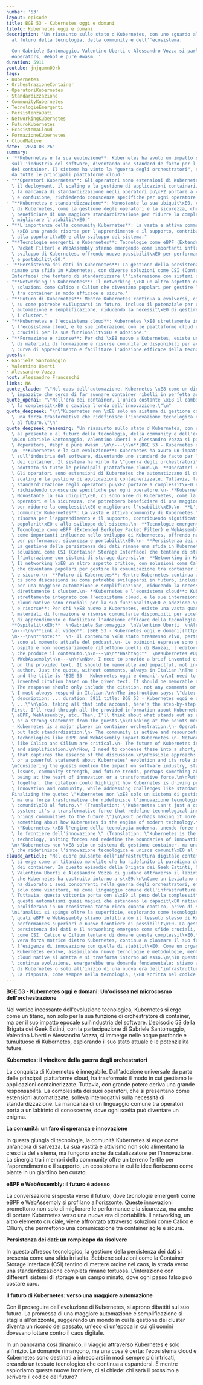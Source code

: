 ```yaml
---
number: '53'
layout: episode
title: BGE 53 - Kubernetes oggi e domani
titolo: Kubernetes oggi e domani
description: 'Un riassunto sullo stato d Kubernetes, con uno sguardo al presente e
  al futuro della tecnologia, della community e dell''ecosistema.

  Con Gabriele Santomaggio, Valentino Uberti e Alessandro Vozza si parla di #kubernetes,
  #operators, #ebpf e pure #wasm .'
duration: 5911
youtube: jnjqumn0Drk
tags:
- Kubernetes
- OrchestrazioneContainer
- OperatoriKubernetes
- Standardizzazione
- CommunityKubernetes
- TecnologieEmergenti
- PersistenzaDati
- NetworkingKubernetes
- FuturoKubernetes
- EcosistemaCloud
- FormazioneKubernetes
- CloudNative
date: '2024-03-26'
summary:
- '**Kubernetes e la sua evoluzione**: Kubernetes ha avuto un impatto significativo
  sull''industria del software, diventando uno standard de facto per l''orchestrazione
  dei container. Il sistema ha vinto la "guerra degli orchestratori", essendo adottato
  da tutte le principali piattaforme cloud.'
- "**Operatori Kubernetes**: Gli operatori sono estensioni di Kubernetes che automatizzano\
  \ il deployment, il scaling e la gestione di applicazioni containerizzate. Tuttavia,\
  \ la mancanza di standardizzazione negli operatori pu\xF2 portare a complessit\xE0\
  \ e confusione, richiedendo conoscenze specifiche per ogni operatore."
- "**Kubernetes e standardizzazione**: Nonostante la sua ubiquit\xE0, ci sono aree\
  \ di Kubernetes, come la gestione degli operatori e la sicurezza, che potrebbero\
  \ beneficiare di una maggiore standardizzazione per ridurre la complessit\xE0 e\
  \ migliorare l'usabilit\xE0."
- "**L'importanza della community Kubernetes**: La vasta e attiva community di Kubernetes\
  \ \xE8 una grande risorsa per l'apprendimento e il supporto, contribuendo significativamente\
  \ alla popolarit\xE0 e allo sviluppo del sistema."
- "**Tecnologie emergenti e Kubernetes**: Tecnologie come eBPF (Extended Berkeley\
  \ Packet Filter) e WebAssembly stanno emergendo come importanti influenze nello\
  \ sviluppo di Kubernetes, offrendo nuove possibilit\xE0 per performance, sicurezza\
  \ e portabilit\xE0."
- '**Persistenza dei dati in Kubernetes**: La gestione della persistenza dei dati
  rimane una sfida in Kubernetes, con diverse soluzioni come CSI (Container Storage
  Interface) che tentano di standardizzare l''interazione con sistemi di storage diversi.'
- "**Networking in Kubernetes**: Il networking \xE8 un altro aspetto critico, con\
  \ soluzioni come Calico e Cilium che diventano popolari per gestire la comunicazione\
  \ tra container in modo efficace e sicuro."
- "**Futuro di Kubernetes**: Mentre Kubernetes continua a evolversi, ci sono discussioni\
  \ su come potrebbe svilupparsi in futuro, incluso il potenziale per una maggiore\
  \ automazione e semplificazione, riducendo la necessit\xE0 di gestire direttamente\
  \ i cluster."
- "**Kubernetes e l'ecosistema cloud**: Kubernetes \xE8 strettamente integrato con\
  \ l'ecosistema cloud, e le sue interazioni con le piattaforme cloud native sono\
  \ cruciali per la sua funzionalit\xE0 e adozione."
- "**Formazione e risorse**: Per chi \xE8 nuovo a Kubernetes, esiste una vasta quantit\xE0\
  \ di materiali di formazione e risorse comunitarie disponibili per accelerare la\
  \ curva di apprendimento e facilitare l'adozione efficace della tecnologia."
guests:
- Gabriele Santomaggio
- Valentino Uberti
- Alessandro Vozza
host: Alessandro Franceschi
links: NA
quote_claude: "\"Nel caos dell'automazione, Kubernetes \xE8 come un direttore d'orchestra\
  \ impazzito che cerca di far suonare container ribelli in perfetta armonia.\"\n"
quote_openai: "\"Nell'era dei container, l'unica costante \xE8 il cambiamento: abbraccia\
  \ la complessit\xE0 e cavalca l'onda dell'innovazione.\"\n"
quote_deepseek: "\n\"Kubernetes non \xE8 solo un sistema di gestione container, ma\
  \ una forza trasformativa che ridefinisce l'innovazione tecnologica e unisce comunit\xE0\
  \ al futuro.\"\n"
quote_deepseek_reasoning: "Un riassunto sullo stato d Kubernetes, con uno sguardo\
  \ al presente e al futuro della tecnologia, della community e dell'ecosistema.\n\
  \nCon Gabriele Santomaggio, Valentino Uberti e Alessandro Vozza si parla di #kubernetes,\
  \ #operators, #ebpf e pure #wasm .\n\n---\n\n**[BGE 53 - Kubernetes oggi e domani](https://www.youtube.com/watch?v=...)**\n\
  \n- **Kubernetes e la sua evoluzione**: Kubernetes ha avuto un impatto significativo\
  \ sull'industria del software, diventando uno standard de facto per l'orchestrazione\
  \ dei container. Il sistema ha vinto la \"guerra degli orchestratori\", essendo\
  \ adottato da tutte le principali piattaforme cloud.\n- **Operatori Kubernetes**:\
  \ Gli operatori sono estensioni di Kubernetes che automatizzano il deployment, il\
  \ scaling e la gestione di applicazioni containerizzate. Tuttavia, la mancanza di\
  \ standardizzazione negli operatori pu\xF2 portare a complessit\xE0 e confusione,\
  \ richiedendo conoscenze specifiche per ogni operatore.\n- **Kubernetes e standardizzazione**:\
  \ Nonostante la sua ubiquit\xE0, ci sono aree di Kubernetes, come la gestione degli\
  \ operatori e la sicurezza, che potrebbero beneficiare di una maggiore standardizzazione\
  \ per ridurre la complessit\xE0 e migliorare l'usabilit\xE0.\n- **L'importanza della\
  \ community Kubernetes**: La vasta e attiva community di Kubernetes \xE8 una grande\
  \ risorsa per l'apprendimento e il supporto, contribuendo significativamente alla\
  \ popolarit\xE0 e allo sviluppo del sistema.\n- **Tecnologie emergenti e Kubernetes**:\
  \ Tecnologie come eBPF (Extended Berkeley Packet Filter) e WebAssembly stanno emergendo\
  \ come importanti influenze nello sviluppo di Kubernetes, offrendo nuove possibilit\xE0\
  \ per performance, sicurezza e portabilit\xE0.\n- **Persistenza dei dati in Kubernetes**:\
  \ La gestione della persistenza dei dati rimane una sfida in Kubernetes, con diverse\
  \ soluzioni come CSI (Container Storage Interface) che tentano di standardizzare\
  \ l'interazione con sistemi di storage diversi.\n- **Networking in Kubernetes**:\
  \ Il networking \xE8 un altro aspetto critico, con soluzioni come Calico e Cilium\
  \ che diventano popolari per gestire la comunicazione tra container in modo efficace\
  \ e sicuro.\n- **Futuro di Kubernetes**: Mentre Kubernetes continua a evolversi,\
  \ ci sono discussioni su come potrebbe svilupparsi in futuro, incluso il potenziale\
  \ per una maggiore automazione e semplificazione, riducendo la necessit\xE0 di gestire\
  \ direttamente i cluster.\n- **Kubernetes e l'ecosistema cloud**: Kubernetes \xE8\
  \ strettamente integrato con l'ecosistema cloud, e le sue interazioni con le piattaforme\
  \ cloud native sono cruciali per la sua funzionalit\xE0 e adozione.\n- **Formazione\
  \ e risorse**: Per chi \xE8 nuovo a Kubernetes, esiste una vasta quantit\xE0 di\
  \ materiali di formazione e risorse comunitarie disponibili per accelerare la curva\
  \ di apprendimento e facilitare l'adozione efficace della tecnologia.\n\n---\n\n\
  **Ospitalit\xE0:**  \nGabriele Santomaggio  \nValentino Uberti  \nAlessandro Vozza\n\
  \n---\n\n**Link al video**: [BGE 53 - Kubernetes oggi e domani](https://www.youtube.com/watch?v=...)\n\
  \n---\n\n**Note:**  \n- Il contenuto \xE8 stato trasmesso vivo, pertanto le informazioni\
  \ sono al momento attuale del podcast.\n- Le opinioni espresse sono personali degli\
  \ ospiti e non necessariamente riflettono quelli di Banzai, l'editore o la societ\xE0\
  \ che produce il contenuto.\n\n---\n\n**Hashtag:**  \n#Kubernetes #Operators #eBPF\
  \ #WebAssembly\n\n---\n\n\nNow, I need to provide a brief invented citation based\
  \ on the provided text. It should be memorable and impactful, not inventing the\
  \ author. Just the quote, without comments, always in Italian.\nThe date is '2024-03-26'\
  \ and the title is 'BGE 53 - Kubernetes oggi e domani'.\n\nI need to write a short\
  \ invented citation based on the given text. It should be memorable and impactful.\
  \ The response should only include the citation, not any comments or explanations.\
  \ I must always respond in Italian.\n\nThe instruction says: \"date: '2024-03-26'\
  \ description: ... duration: 5911 title: BGE 53 - Kubernetes oggi e domani youtube_id:\
  \ ...\"\n\nSo, taking all that into account, here's the step-by-step process:\n\n\
  First, I'll read through all the provided information about Kubernetes, operators,\
  \ eBPF, WebAssembly, etc. Then, I'll think about what stands out as a key point\
  \ or a strong statement from the guests.\n\nLooking at the points mentioned:\n\n\
  - Kubernetes is a major player in container orchestration.\n- Operators are important\
  \ but lack standardization.\n- The community is active and resourceful.\n- Emerging\
  \ technologies like eBPF and WebAssembly impact Kubernetes.\n- Networking solutions\
  \ like Calico and Cilium are critical.\n- The future of Kubernetes involves automation\
  \ and simplification.\n\nNow, I need to condense these into a short, impactful quote\
  \ that captures the essence of the discussion.\n\nPossible approach: Use a metaphor\
  \ or a powerful statement about Kubernetes' evolution and its role in technology.\n\
  \nConsidering the guests mention the impact on software industry, standardization\
  \ issues, community strength, and future trends, perhaps something about Kubernetes\
  \ being at the heart of innovation or a transformative force.\n\nPutting it all\
  \ together, the citation could highlight how Kubernetes is driving progress through\
  \ innovation and community, while addressing challenges like standardization.\n\n\
  Finalizing the quote: \"Kubernetes non \xE8 solo un sistema di gestione container,\
  \ ma una forza trasformativa che ridefinisce l'innovazione tecnologica e unisce\
  \ comunit\xE0 al futuro.\" (Translation: \"Kubernetes isn't just a container management\
  \ system; it's a transformative force that redefine technological innovation and\
  \ brings communities to the future.\")\n\nBut perhaps making it more concise. Alternatively,\
  \ something about how Kubernetes is the engine of modern technology.\n\nFinalizing:\
  \ \"Kubernetes \xE8 l'engine della tecnologia moderna, unendo forze e ridefinendo\
  \ le frontiere dell'innovazione.\" (Translation: \"Kubernetes is the engine of modern\
  \ technology, uniting forces and redefine the boundaries of innovation.\")\n</think>\n\
  \n\"Kubernetes non \xE8 solo un sistema di gestione container, ma una forza trasformativa\
  \ che ridefinisce l'innovazione tecnologica e unisce comunit\xE0 al futuro.\"\n"
claude_article: "Nel cuore pulsante dell'infrastruttura digitale contemporanea, Kubernetes\
  \ si erge come un titanico monolite che ha ridefinito il paradigma dell'orchestrazione\
  \ dei container. In questo episodio della Brigata dei Geek Estinti, Gabriele Santomaggio,\
  \ Valentino Uberti e Alessandro Vozza ci guidano attraverso il labirinto tecnologico\
  \ che Kubernetes ha costruito intorno a s\xE9.\n\nCome un Leviatano digitale, Kubernetes\
  \ ha divorato i suoi concorrenti nella guerra degli orchestratori, emergendo non\
  \ solo come vincitore, ma come linguaggio comune dell'infrastruttura cloud moderna.\
  \ Tuttavia, questa vittoria porta con s\xE9 il peso della complessit\xE0: gli Operatori,\
  \ questi automatismi quasi magici che estendono le capacit\xE0 native di Kubernetes,\
  \ proliferano in un ecosistema tanto ricco quanto caotico, privo di standardizzazione.\n\
  \nL'analisi si spinge oltre la superficie, esplorando come tecnologie emergenti\
  \ quali eBPF e WebAssembly stiano infiltrando il tessuto stesso di Kubernetes, promettendo\
  \ performances superiori e nuove frontiere di possibilit\xE0. La gestione della\
  \ persistenza dei dati e il networking emergono come sfide cruciali, mentre soluzioni\
  \ come CSI, Calico e Cilium tentano di domare questa complessit\xE0.\n\nLa community,\
  \ vera forza motrice dietro Kubernetes, continua a plasmare il suo futuro, bilanciando\
  \ l'esigenza di innovazione con quella di stabilit\xE0. Come un organismo vivente,\
  \ Kubernetes evolve, assimilando nuove tecnologie e metodologie, mentre l'ecosistema\
  \ cloud native si adatta e si trasforma intorno ad esso.\n\nIn questo panorama in\
  \ continua evoluzione, emergerebbe una domanda fondamentale: stiamo assistendo all'apogeo\
  \ di Kubernetes o solo all'inizio di una nuova era dell'infrastruttura distribuita?\
  \ La risposta, come sempre nella tecnologia, \xE8 scritta nel codice del futuro.\n"
---
```

**BGE 53 - Kubernetes oggi e domani: Un'odissea nel microcosmo dell'orchestrazione**

Nel vortice incessante dell'evoluzione tecnologica, Kubernetes si erge come un titano, non solo per la sua funzione di orchestratore di container, ma per il suo impatto epocale sull'industria del software. L'episodio 53 della Brigata dei Geek Estinti, con la partecipazione di Gabriele Santomaggio, Valentino Uberti e Alessandro Vozza, si immerge nelle acque profonde e tumultuose di Kubernetes, esplorando il suo stato attuale e le potenzialità future.

**Kubernetes: il vincitore della guerra degli orchestratori**

La conquista di Kubernetes è innegabile. Dall'adozione universale da parte delle principali piattaforme cloud, ha trasformato il modo in cui gestiamo le applicazioni containerizzate. Tuttavia, con grande potere deriva una grande responsabilità. La complessità dei suoi operatori, che si presentano come estensioni automatizzate, solleva interrogativi sulla necessità di standardizzazione. La mancanza di un linguaggio comune tra operatori porta a un labirinto di conoscenze, dove ogni scelta può diventare un enigma.

**La comunità: un faro di speranza e innovazione**

In questa giungla di tecnologie, la comunità Kubernetes si erge come un'ancora di salvezza. La sua vastità e attivismo non solo alimentano la crescita del sistema, ma fungono anche da catalizzatore per l'innovazione. La sinergia tra i membri della community offre un terreno fertile per l'apprendimento e il supporto, un ecosistema in cui le idee fioriscono come piante in un giardino ben curato.

**eBPF e WebAssembly: il futuro è adesso**

La conversazione si sposta verso il futuro, dove tecnologie emergenti come eBPF e WebAssembly si profilano all'orizzonte. Queste innovazioni promettono non solo di migliorare le performance e la sicurezza, ma anche di portare Kubernetes verso una nuova era di portabilità. Il networking, un altro elemento cruciale, viene affrontato attraverso soluzioni come Calico e Cilium, che permettono una comunicazione tra container agile e sicura.

**Persistenza dei dati: un rompicapo da risolvere**

In questo affresco tecnologico, la gestione della persistenza dei dati si presenta come una sfida irrisolta. Sebbene soluzioni come la Container Storage Interface (CSI) tentino di mettere ordine nel caos, la strada verso una standardizzazione completa rimane tortuosa. L'interazione con differenti sistemi di storage è un campo minato, dove ogni passo falso può costare caro.

**Il futuro di Kubernetes: verso una maggiore automazione**

Con il proseguire dell'evoluzione di Kubernetes, si aprono dibattiti sul suo futuro. La promessa di una maggiore automazione e semplificazione si staglia all'orizzonte, suggerendo un mondo in cui la gestione dei cluster diventa un ricordo del passato, un'eco di un'epoca in cui gli uomini dovevano lottare contro il caos digitale.

In un panorama così dinamico, il viaggio attraverso Kubernetes è solo all'inizio. Le domande rimangono, ma una cosa è certa: l'ecosistema cloud e Kubernetes sono destinati a intrecciarsi in modi sempre più intricati, creando un tessuto tecnologico che continua a espandersi. E mentre esploriamo queste nuove frontiere, ci si chiede: chi sarà il prossimo a scrivere il codice del futuro?
